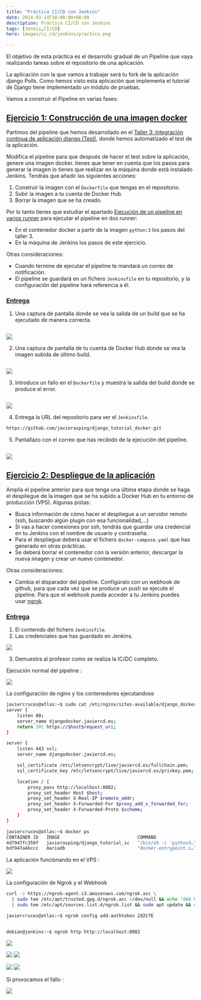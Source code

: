 ```yaml
---
title: "Práctica CI/CD con Jenkins"
date: 2024-03-14T10:00:00+00:00
description: Práctica CI/CD con Jenkins
tags: [Jenkis,CI/CD]
hero: images/ci_cd/jenkins/practica.png

---
```



El objetivo de esta práctica es el desarrollo gradual de un Pipeline que vaya realizando tareas sobre el repositorio de una aplicación.

La aplicación con la que vamos a trabajar será tu fork de la aplicación django Polls. Como hemos visto esta aplicación que implementa el tutorial de Django tiene implementado un módulo de pruebas.

Vamos a construir el Pipeline en varias fases:

## [Ejercicio 1: Construcción de una imagen docker](https://fp.josedomingo.org/iaw/5_ic/practica.html#ejercicio-1-construcci%C3%B3n-de-una-imagen-docker)

Partimos del pipeline que hemos desarrollado en el [Taller 3: Integración continua de aplicación django (Test)](https://fp.josedomingo.org/iaw/5_ic/taller3.html), donde hemos automatizado el test de la aplicación.

Modifica el pipeline para que después de hacer el test sobre la aplicación, genere una imagen docker. tienes que tener en cuenta que los pasos para generar la imagen lo tienes que realizar en la máquina donde está instalado Jenkins. Tendrás que añadir las siguientes acciones:

1. Construir la imagen con el `Dockerfile` que tengas en el repositorio.
2. Subir la imagen a tu cuenta de Docker Hub.
3. Borrar la imagen que se ha creado.

Por lo tanto tienes que estudiar el apartado [Ejecución de un pipeline en varios runner](https://fp.josedomingo.org/iaw/5_ic/jenkins/runner.html) para ejecutar el pipeline en dos runner:

- En el contenedor docker a partir de la imagen `python:3` los pasos del taller 3.
- En la máquina de Jenkins los pasos de este ejercicio.

Otras consideraciones:

- Cuando termine de ejecutar el pipeline te mandará un correo de notificación.
- El pipeline se guardará en un fichero `Jenkinsfile` en tu repositorio, y la configuración del pipeline hará referencia a él.

### [Entrega](https://fp.josedomingo.org/iaw/5_ic/practica.html#entrega)

1. Una captura de pantalla donde se vea la salida de un build que se ha ejecutado de manera correcta.

```bash

```

![](../img/Pasted_image_20240307100704.png)


2. Una captura de pantalla de tu cuenta de Docker Hub donde se vea la imagen subida de último build.

```bash

```

![](../img/Pasted_image_20240307100721.png)

3. Introduce un fallo en el `Dockerfile` y muestra la salida del build donde se produce el error.

```bash

```

![](../img/Pasted_image_20240307100737.png)

4. Entrega la URL del repositorio para ver el `Jenkinsfile`.

```bash
https://github.com/javierasping/django_tutorial_docker.git
```


5. Pantallazo con el correo que has recibido de la ejecución del pipeline.

```bash

```

![](../img/Pasted_image_20240307100824.png)


## [Ejercicio 2: Despliegue de la aplicación](https://fp.josedomingo.org/iaw/5_ic/practica.html#ejercicio-2-despliegue-de-la-aplicaci%C3%B3n)

Amplía el pipeline anterior para que tenga una última etapa donde se haga el despliegue de la imagen que se ha subido a Docker Hub en tu entorno de producción (VPS). Algunas pistas:

- Busca información de cómo hacer el despliegue a un servidor remoto (ssh, buscando algún plugin con esa funcionalidad,…)
- Si vas a hacer conexiones por ssh, tendrás que guardar una credencial en tu Jenkins con el nombre de usuario y contraseña.
- Para el despliegue deberá usar el fichero `docker-compose.yaml` que has generado en otras prácticas.
- Se deberá borrar el contenedor con la versión anterior, descargar la nueva imagen y crear un nuevo contenedor.

Otras consideraciones:

- Cambia el disparador del pipeline. Configúralo con un webhook de github, para que cada vez que se produce un push se ejecute el pipeline. Para que el webhook pueda acceder a tu Jenkins puedes usar [ngrok](https://ngrok.com/).

### [Entrega](https://fp.josedomingo.org/iaw/5_ic/practica.html#entrega)

1. El contenido del fichero `Jenkinsfile`.
2. Las credenciales que has guardado en Jenkins.

![](../img/Pasted_image_20240307151636.png)

3. Demuestra al profesor como se realiza la IC/DC completo.

Ejecución normal del pipeline :

![](../img/Pasted_image_20240307151713.png)

La configuración de nginx y los contenedores ejecutandose

```bash
javiercruces@atlas:~$ sudo cat /etc/nginx/sites-available/django_docker 
server {
    listen 80;
    server_name djangodocker.javiercd.es;
    return 301 https://$host$request_uri;
}

server {
    listen 443 ssl;
    server_name djangodocker.javiercd.es;

    ssl_certificate /etc/letsencrypt/live/javiercd.es/fullchain.pem;
    ssl_certificate_key /etc/letsencrypt/live/javiercd.es/privkey.pem;

    location / {
        proxy_pass http://localhost:8082;
        proxy_set_header Host $host;
        proxy_set_header X-Real-IP $remote_addr;
        proxy_set_header X-Forwarded-For $proxy_add_x_forwarded_for;
        proxy_set_header X-Forwarded-Proto $scheme;
    }
}

javiercruces@atlas:~$ docker ps
CONTAINER ID   IMAGE                             COMMAND                  CREATED          STATUS          PORTS                                       NAMES
4d7947fc359f   javierasping/django_tutorial_ic   "/bin/sh -c 'python3…"   33 minutes ago   Up 33 minutes   0.0.0.0:8082->3000/tcp, :::8082->3000/tcp   django_tutorial_web
bdf947a4bccc   mariadb                           "docker-entrypoint.s…"   33 minutes ago   Up 33 minutes   3306/tcp                                    mariadb-django

```
La aplicación funcionando en el VPS :

![](../img/Pasted_image_20240307191739.png)

La configuración de Ngrok y el Webhook

```bash
curl -s https://ngrok-agent.s3.amazonaws.com/ngrok.asc \
  | sudo tee /etc/apt/trusted.gpg.d/ngrok.asc >/dev/null && echo "deb https://ngrok-agent.s3.amazonaws.com buster main" \
  | sudo tee /etc/apt/sources.list.d/ngrok.list && sudo apt update && sudo apt install ngrok

javiercruces@atlas:~$ ngrok config add-authtoken 2d2CfE


debian@jenkins:~$ ngrok http http://localhost:8082

```

![](../img/Pasted_image_20240307195316.png)

![](../img/Pasted_image_20240307192546.png)
![](../img/Pasted_image_20240307194954.png)

![](../img/Pasted_image_20240307195210.png)
![](../img/Pasted_image_20240307195252.png)

Si provocamos el fallo :

![](../img/Pasted_image_20240307195917.png)
